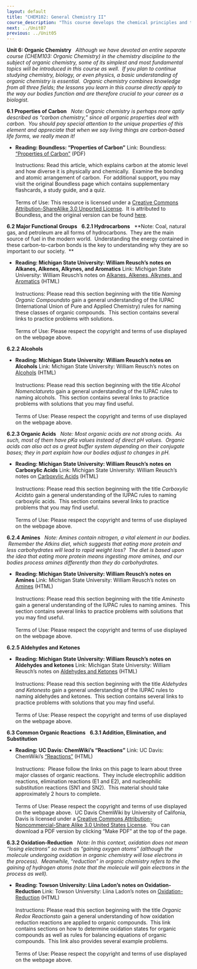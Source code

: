 ```yaml
---
layout: default
title: "CHEM102: General Chemistry II"
course_description: "This course develops the chemical principles and theories that are used in a variety of practical applications. Topics include chemical kinetics, solution chemistry, chemical equilibrium, acids, bases, and buffers, electrochemistry, nuclear chemistry, and an introduction to organic chemistry."
next: ../Unit07
previous: ../Unit05
---
```

**Unit 6: Organic Chemistry** <span id="6"></span> 
*Although we have devoted an entire separate course (CHEM103: Organic
Chemistry) in the chemistry discipline to the subject of organic
chemistry, some of its simplest and most fundamental topics will be
introduced in this course as well.  If you plan to continue studying
chemistry, biology, or even physics, a basic understanding of organic
chemistry is essential.  Organic chemistry combines knowledge from all
three fields; the lessons you learn in this course directly apply to the
way our bodies function and are therefore crucial to your career as a
biologist.*

**6.1 Properties of Carbon** <span id="6.1"></span> 
*Note: Organic chemistry is perhaps more aptly described as “carbon
chemistry,” since all organic properties deal with carbon.  You should
pay special attention to the unique properties of this element and
appreciate that when we say living things are carbon-based life forms,
we really mean it!*

-   **Reading: Boundless: “Properties of Carbon”**
    Link: Boundless: [“Properties of
    Carbon”](https://resources.saylor.org/archived/wp-content/uploads/2013/03/Chem102-6.1-Properties-of-Carbon.pdf)
    (PDF)  
      
     Instructions: Read this article, which explains carbon at the
    atomic level and how diverse it is physically and chemically.
     Examine the bonding and atomic arrangement of carbon.  For
    additional support, you may visit the original Boundless page which
    contains supplementary flashcards, a study guide, and a quiz.  
        
     Terms of Use: This resource is licensed under a [Creative Commons
    Attribution-ShareAlike 3.0 Unported
    License](http://creativecommons.org/licenses/by-sa/3.0/).  It is
    attributed to Boundless, and the original version can be
    found [here](https://www.boundless.com/chemistry/nonmetallic-elements/carbon/properties-carbon/).

**6.2 Major Functional Groups** <span id="6.2"></span> 
**6.2.1 Hydrocarbons** <span id="6.2.1"></span> 
**Note: Coal, natural gas, and petroleum are all forms of hydrocarbons.
 They are the main source of fuel in the modern world.  Understanding
the energy contained in these carbon-to-carbon bonds is the key to
understanding why they are so important to our society.  **

-   **Reading: Michigan State University: William Reusch’s notes on
    Alkanes, Alkenes, Alkynes, and Aromatics**
    Link: Michigan State University: William Reusch’s notes on [Alkanes,
    Alkenes, Alkynes, and
    Aromatics](http://www2.chemistry.msu.edu/faculty/reusch/VirtTxtJml/nomen1.htm#nom1) (HTML)  
        
     Instructions: Please read this section beginning with the title
    *Naming Organic Compounds*to gain a general understanding of the
    IUPAC (International Union of Pure and Applied Chemistry) rules for
    naming these classes of organic compounds.  This section contains
    several links to practice problems with solutions.  
        
     Terms of Use: Please respect the copyright and terms of use
    displayed on the webpage above.

**6.2.2 Alcohols** <span id="6.2.2"></span> 
-   **Reading: Michigan State University: William Reusch’s notes on
    Alcohols**
    Link: Michigan State University: William Reusch’s notes on
    [Alcohols](http://www2.chemistry.msu.edu/faculty/reusch/VirtTxtJml/alcohol1.htm#alcnom) (HTML)  
        
     Instructions: Please read this section beginning with the title
    *Alcohol Nomenclature*to gain a general understanding of the IUPAC
    rules to naming alcohols.  This section contains several links to
    practice problems with solutions that you may find useful.  
        
     Terms of Use: Please respect the copyright and terms of use
    displayed on the webpage above.

**6.2.3 Organic Acids** <span id="6.2.3"></span> 
*Note: Most organic acids are not strong acids.  As such, most of them
have pKa values instead of direct pH values.  Organic acids can also act
as a great buffer system depending on their conjugate bases; they in
part explain how our bodies adjust to changes in pH.*

-   **Reading: Michigan State University: William Reusch’s notes on
    Carboxylic Acids**
    Link: Michigan State University: William Reusch’s notes on
    [Carboxylic
    Acids](http://www2.chemistry.msu.edu/faculty/reusch/VirtTxtJml/crbacid1.htm#crbacd1) (HTML)  
        
     Instructions: Please read this section beginning with the title
    *Carboxylic Acids*to gain a general understanding of the IUPAC rules
    to naming carboxylic acids.  This section contains several links to
    practice problems that you may find useful.  
        
     Terms of Use: Please respect the copyright and terms of use
    displayed on the webpage above.

**6.2.4 Amines** <span id="6.2.4"></span> 
*Note: Amines contain nitrogen, a vital element in our bodies.  Remember
the Atkins diet, which suggests that eating more protein and less
carbohydrates will lead to rapid weight loss?  The diet is based upon
the idea that eating more protein means ingesting more amines, and our
bodies process amines differently than they do carbohydrates.*

-   **Reading: Michigan State University: William Reusch’s notes on
    Amines**
    Link: Michigan State University: William Reusch’s notes on
    [Amines](http://www2.chemistry.msu.edu/faculty/reusch/VirtTxtJml/amine1.htm#aminom) (HTML)  
        
     Instructions: Please read this section beginning with the title
    *Amines*to gain a general understanding of the IUPAC rules to naming
    amines.  This section contains several links to practice problems
    with solutions that you may find useful.  
        
     Terms of Use: Please respect the copyright and terms of use
    displayed on the webpage above.

**6.2.5 Aldehydes and Ketones** <span id="6.2.5"></span> 
-   **Reading: Michigan State University: William Reusch’s notes on
    Aldehydes and ketones**
    Link: Michigan State University: William Reusch’s notes on
    [Aldehydes and
    Ketones](http://www2.chemistry.msu.edu/faculty/reusch/VirtTxtJml/aldket1.htm#aknom) (HTML)  
        
     Instructions: Please read this section beginning with the title
    *Aldehydes and Ketones*to gain a general understanding of the IUPAC
    rules to naming aldehydes and ketones.  This section contains
    several links to practice problems with solutions that you may find
    useful.  
        
     Terms of Use: Please respect the copyright and terms of use
    displayed on the webpage above.

**6.3 Common Organic Reactions** <span id="6.3"></span> 
**6.3.1 Addition, Elimination, and Substitution** <span
id="6.3.1"></span> 
-   **Reading: UC Davis: ChemWiki’s “Reactions”**
    Link: UC Davis: ChemWiki’s
    [“Reactions”](http://chemwiki.ucdavis.edu/Organic_Chemistry/Reactions)
    (HTML)  
        
     Instructions:  Please follow the links on this page to learn about
    three major classes of organic reactions.  They include
    electrophilic addition reactions, elimination reactions (E1 and E2),
    and nucleophilic substitution reactions (SN1 and SN2).  This
    material should take approximately 2 hours to complete.  
        
     Terms of Use: Please respect the copyright and terms of use
    displayed on the webpage above.  UC Davis ChemWiki by University of
    Califonia, Davis is licensed under a [Creative Commons
    Attribution-Noncommercial-Share Alike 3.0 United States
    License](http://creativecommons.org/licenses/by-nc-sa/3.0/us/).  You
    can download a PDF version by clicking “Make PDF” at the top of the
    page.

**6.3.2 Oxidation-Reduction** <span id="6.3.2"></span> 
*Note: In this context, oxidation does not mean “losing electrons” so
much as “gaining oxygen atoms” (although the molecule undergoing
oxidation in organic chemistry will lose electrons in the process).
 Meanwhile, “reduction” in organic chemistry refers to the gaining of
hydrogen atoms (note that the molecule will gain electrons in the
process as well).*

-   **Reading: Towson University: Liina Ladon’s notes on
    Oxidation-Reduction**
    Link: Towson University: Liina Ladon’s notes on
    [Oxidation-Reduction](http://pages.towson.edu/ladon/orgrxs/reagent/redox.htm) (HTML)  
        
     Instructions: Please read this section beginning with the title
    *Organic Redox Reactions*to gain a general understanding of how
    oxidation reduction reactions are applied to organic compounds.
     This link contains sections on how to determine oxidation states
    for organic compounds as well as rules for balancing equations of
    organic compounds.  This link also provides several example
    problems.  
        
     Terms of Use: Please respect the copyright and terms of use
    displayed on the webpage above.


